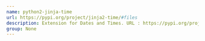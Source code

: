 ```yaml
---
name: python2-jinja-time
url: https://pypi.org/project/jinja2-time/#files
description: Extension for Dates and Times. URL : https://pypi.org/project/jinja2-time/#files Groups : None
group: None
---
```


